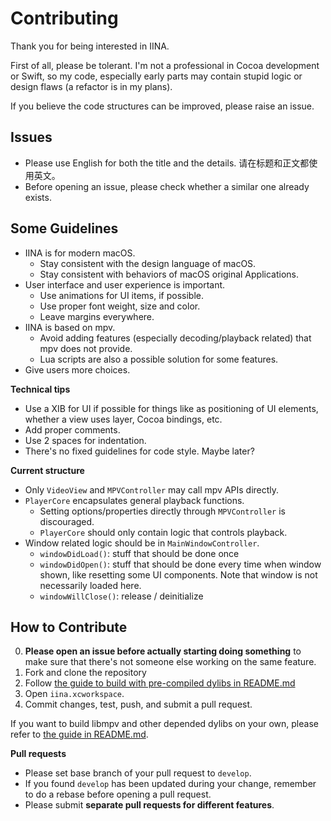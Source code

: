 # Contributing

Thank you for being interested in IINA.

First of all, please be tolerant. I'm not a professional in Cocoa development or Swift, so my code, especially early parts may contain stupid logic or design flaws (a refactor is in my plans).

If you believe the code structures can be improved, please raise an issue.

## Issues

- Please use English for both the title and the details. 请在标题和正文都使用英文。
- Before opening an issue, please check whether a similar one already exists.

## Some Guidelines

- IINA is for modern macOS.
  - Stay consistent with the design language of macOS.
  - Stay consistent with behaviors of macOS original Applications.
- User interface and user experience is important.
  - Use animations for UI items, if possible.
  - Use proper font weight, size and color.
  - Leave margins everywhere.
- IINA is based on mpv.
  - Avoid adding features (especially decoding/playback related) that mpv does not provide.
  - Lua scripts are also a possible solution for some features.
- Give users more choices.

**Technical tips**

- Use a XIB for UI if possible for things like as positioning of UI elements, whether a view uses layer, Cocoa bindings, etc.
- Add proper comments.
- Use 2 spaces for indentation.
- There's no fixed guidelines for code style. Maybe later?

**Current structure**

- Only `VideoView` and `MPVController` may call mpv APIs directly.
- `PlayerCore` encapsulates general playback functions.
  - Setting options/properties directly through `MPVController` is discouraged.
  - `PlayerCore` should only contain logic that controls playback.
- Window related logic should be in `MainWindowController`.
  - `windowDidLoad()`: stuff that should be done once
  - `windowDidOpen()`: stuff that should be done every time when window shown, like resetting some UI components. Note that window is not necessarily loaded here.
  - `windowWillClose()`: release / deinitialize 

## How to Contribute

0. **Please open an issue before actually starting doing something** to make sure that there's not someone else working on the same feature.
1. Fork and clone the repository
2. Follow [the guide to build with pre-compiled dylibs in README.md](README.md#use-pre-compiled-dylibs)
3. Open `iina.xcworkspace`.
4. Commit changes, test, push, and submit a pull request.

If you want to build libmpv and other depended dylibs on your own, please refer to [the guide in README.md](README.md#build-with-the-lastest-mpv).

**Pull requests**

- Please set base branch of your pull request to `develop`.
- If you found `develop` has been updated during your change, remember to do a rebase before opening a pull request.
- Please submit **separate pull requests for different features**.
